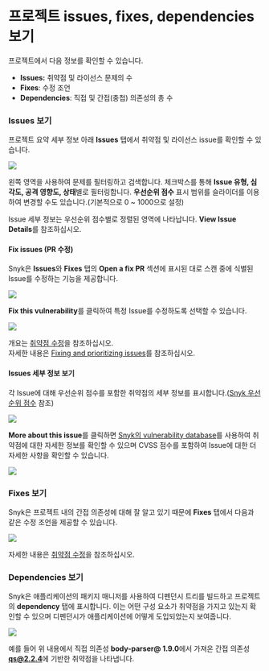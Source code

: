 # 프로젝트 issues, fixes, dependencies 보기

프로젝트에서 다음 정보를 확인할 수 있습니다.

* **Issues:** 취약점 및 라이선스 문제의 수
* **Fixes**: 수정 조언
* **Dependencies**: 직접 및 간접(충첩) 의존성의 총 수

### Issues 보기

프로젝트 요약 세부 정보 아래 **Issues** 탭에서 취약점 및 라이선스 issue를 확인할 수 있습니다.

![](<../../.gitbook/assets/Screenshot 2021-10-19 at 11.49.30.png>)

왼쪽 영역을 사용하여 문제를 필터링하고 검색합니다. 체크박스를 통해 **Issue 유형, 심각도, 공격 영향도, 상태**별로 필터링합니다. **우선순위 점수** 표시 범위를 슬라이더를 이용하여 변경할 수도 있습니다.(기본적으로 0 \~ 1000으로 설정)

Issue 세부 정보는 우선순위 점수별로 정렬된 영역에 나타납니다. **View Issue Details**를 참조하십시오.

#### Fix issues (PR 수정)

Snyk은 **Issues**와 **Fixes** 탭의 **Open a fix PR** 섹션에 표시된 대로 스캔 중에 식별된 Issue를 수정하는 기능을 제공합니다.

![](../../.gitbook/assets/image27.png)

**Fix this vulnerability**를 클릭하여 특정 Issue를 수정하도록 선택할 수 있습니다.

![](../../.gitbook/assets/image26.png)

개요는 [취약점 수정](broken-reference)을 참조하십시오.\
자세한 내용은 [Fixing and prioritizing issues](broken-reference)를 참조하십시오.

#### Issues 세부 정보 보기

각 Issue에 대해 우선순위 점수를 포함한 취약점의 세부 정보를 표시합니다.([Snyk 우선순위 점수](broken-reference) 참조)

![](../../.gitbook/assets/image12.png)

**More about this issue**를 클릭하면 [Snyk의 vulnerability database](https://snyk.io/product/vulnerability-database/)를 사용하여 취약점에 대한 자세한 정보를 확인할 수 있으며 CVSS 점수를 포함하여 Issue에 대한 더 자세한 사항을 확인할 수 있습니다.

![](<../../.gitbook/assets/image15 (1).png>)

### Fixes 보기

Snyk은 프로젝트 내의 간접 의존성에 대해 잘 알고 있기 때문에 **Fixes** 탭에서 다음과 같은 수정 조언을 제공할 수 있습니다.

![](<../../.gitbook/assets/Screenshot 2021-10-19 at 11.57.07.png>)

자세한 내용은 [취약점 수정](broken-reference)을 참조하십시오.

### Dependencies 보기

Snyk은 애플리케이션의 패키지 매니저를 사용하여 디펜던시 트리를 빌드하고 프로젝트의 **dependency** 탭에 표시합니다. 이는 어떤 구성 요소가 취약점을 가지고 있는지 확인할 수 있으며 디펜던시가 애플리케이션에 어떻게 도입되었는지 보여줍니다.

![](<../../.gitbook/assets/image23 (1).png>)

예를 들어 위 내용에서 직접 의존성 **body-parser@ 1.9.0**에서 가져온 간접 의존성 **qs@2.2.4**에 기반한 취약점을 나타냅니다.
